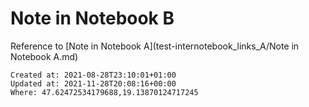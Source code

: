 # Note in Notebook B

Reference to [Note in Notebook A](test-internotebook_links_A/Note in Notebook A.md)

    Created at: 2021-08-28T23:10:01+01:00
    Updated at: 2021-11-28T20:08:16+00:00
    Where: 47.62472534179688,19.13870124717245

